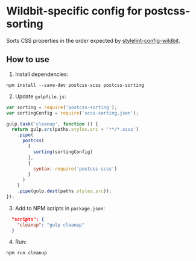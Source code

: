 # Wildbit-specific config for postcss-sorting

Sorts CSS properties in the order expected by [stylelint-config-wildbit](https://github.com/wildbit/stylelint-config-wildbit).

## How to use

1) Install dependencies:

```
npm install --save-dev postcss-scss postcss-sorting
```

2) Update `gulpfile.js`:

```js
var sorting = require('postcss-sorting');
var sortingConfig = require('scss-sorting.json');

gulp.task('cleanup', function () {
  return gulp.src(paths.styles.src + '**/*.scss')
    .pipe(
      postcss(
        [
          sorting(sortingConfig)
        ],
        {
          syntax: require('postcss-scss')
        }
      )
    )
    .pipe(gulp.dest(paths.styles.src));
});
```

3) Add to NPM scripts in `package.json`:

```json
  "scripts": {
    "cleanup": "gulp cleanup"
  }
```

4) Run:

```
npm run cleanup
```
